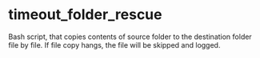 # timeout_folder_rescue
Bash script, that copies contents of source folder to the destination folder file by file. If file copy hangs, the file will be skipped and logged.
